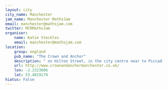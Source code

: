 ```yaml
---
layout: city                                           
city_name: Manchester                                                               
jam_name: Manchester MathsJam
email: manchester@mathsjam.com
twitter: MCRMathsJam
organiser:
    name: Katie Steckles
    email: manchester@mathsjam.com
location:
    group: england
    pub_name: "The Crown and Anchor"
    description: " on Hilton Street, in the city centre near to Piccadilly Station"
    url: http://www.crownandanchormanchester.co.uk/
    lon: -2.2323006
    lat: 53.4819179
hiatus: False
---
```

